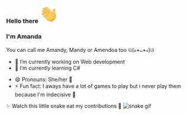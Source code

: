 ### Hello there <img src="https://raw.githubusercontent.com/ABSphreak/ABSphreak/master/gifs/Hi.gif" width="50px">

### I'm Amanda

You can call me Amandy, Mandy or Amendoa too ପ(๑•ᴗ•๑)ଓ

<!--
**AmandaAlecrim/AmandaAlecrim** is a ✨ _special_ ✨ repository because its `README.md` (this file) appears on your GitHub profile.

Here are some ideas to get you started:

-->

- 🔭 I’m currently working on Web development
- 🌱 I’m currently learning C#

<!--
- 👯 I’m looking to collaborate on ...
- 💬 Ask me about ...

-->

- 😄 Pronouns: She/her 💅
- ⚡ Fun fact: I aways have a lot of games to play but i never play them because I'm indecisive 🤡

✨ Watch this little snake eat my contributions 🐍
![snake gif](https://github.com/AmandaAlecrim/AmandaAlecrim/blob/output/github-contribution-grid-snake.gif)
